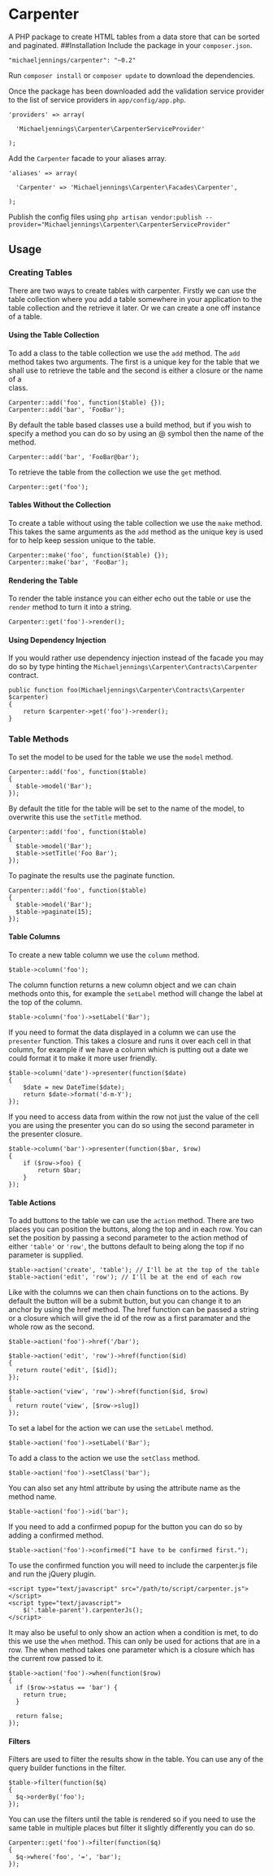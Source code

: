 # Carpenter
A PHP package to create HTML tables from a data store that can be sorted and paginated.
##Installation
Include the package in your `composer.json`.

    "michaeljennings/carpenter": "~0.2"

Run `composer install` or `composer update` to download the dependencies.

Once the package has been downloaded add the validation service provider to the list of service providers 
in `app/config/app.php`.

    'providers' => array(

      'Michaeljennings\Carpenter\CarpenterServiceProvider'
  
    );
    
Add the `Carpenter` facade to your aliases array.

    'aliases' => array(

      'Carpenter' => 'Michaeljennings\Carpenter\Facades\Carpenter',
      
    );

Publish the config files using `php artisan vendor:publish --provider="Michaeljennings\Carpenter\CarpenterServiceProvider"`

## Usage

### Creating Tables

There are two ways to create tables with carpenter. Firstly we can use the table collection where you add a table 
somewhere in your application to the table collection and the retrieve it later. Or we can create a one off instance of
a table.

#### Using the Table Collection

To add a class to the table collection we use the `add` method. The `add` method takes two arguments. The first is a 
unique key for the table that we shall use to retrieve the table and the second is either a closure or the name of a  
class.

    Carpenter::add('foo', function($table) {});
    Carpenter::add('bar', 'FooBar');    

By default the table based classes use a build method, but if you wish to specify a method you can do so by using an @ 
symbol then the name of the method.

    Carpenter::add('bar', 'FooBar@bar');
    
To retrieve the table from the collection we use the `get` method.

    Carpenter::get('foo');
    
#### Tables Without the Collection

To create a table without using the table collection we use the `make` method. This takes the same arguments as the 
`add` method as the unique key is used for to help keep session unique to the table.

    Carpenter::make('foo', function($table) {});
    Carpenter::make('bar', 'FooBar');

#### Rendering the Table

To render the table instance you can either echo out the table or use the `render` method to turn it into a string.

    Carpenter::get('foo')->render();
    
#### Using Dependency Injection

If you would rather use dependency injection instead of the facade you may do so by type hinting the 
`Michaeljennings\Carpenter\Contracts\Carpenter` contract.

    public function foo(Michaeljennings\Carpenter\Contracts\Carpenter $carpenter)
    {
        return $carpenter->get('foo')->render();
    }
    
### Table Methods

To set the model to be used for the table we use the `model` method.

    Carpenter::add('foo', function($table)
    {
      $table->model('Bar');
    });

By default the title for the table will be set to the name of the model, to overwrite this use the `setTitle` method.

    Carpenter::add('foo', function($table)
    {
      $table->model('Bar');
      $table->setTitle('Foo Bar');
    });
    
To paginate the results use the paginate function.

    Carpenter::add('foo', function($table)
    {
      $table->model('Bar');
      $table->paginate(15);
    });
    
#### Table Columns    

To create a new table column we use the `column` method.

    $table->column('foo');
    
The column function returns a new column object and we can chain methods onto this, for example the `setLabel` method 
will change the label at the top of the column.

    $table->column('foo')->setLabel('Bar');
    
If you need to format the data displayed in a column we can use the `presenter` function. This takes a closure
and runs it over each cell in that column, for example if we have a column which is putting out a date we could 
format it to make it more user friendly.

    $table->column('date')->presenter(function($date)
    {
        $date = new DateTime($date);
        return $date->format('d-m-Y');
    });
    
If you need to access data from within the row not just the value of the cell you are using the presenter you can 
do so using the second parameter in the presenter closure.

    $table->column('bar')->presenter(function($bar, $row)
    {
        if ($row->foo) {
            return $bar;
        }
    });
    
#### Table Actions

To add buttons to the table we can use the `action` method. There are two places you can position the buttons, along 
the top and in each row. You can set the position by passing a second parameter to the action method of either 
`'table'` or `'row'`, the buttons default to being along the top if no parameter is supplied.

    $table->action('create', 'table'); // I'll be at the top of the table
    $table->action('edit', 'row'); // I'll be at the end of each row

Like with the columns we can then chain functions on to the actions. By default the button will be a submit button, 
but you can change it to an anchor by using the href method. The href function can be passed a string or a closure 
which will give the id of the row as a first paramater and the whole row as the second.

    $table->action('foo')->href('/bar');
    
    $table->action('edit', 'row')->href(function($id) 
    {
      return route('edit', [$id]); 
    });
    
    $table->action('view', 'row')->href(function($id, $row) 
    {
      return route('view', [$row->slug]) 
    });

To set a label for the action we can use the `setLabel` method.

    $table->action('foo')->setLabel('Bar');
    
To add a class to the action we use the `setClass` method.

    $table->action('foo')->setClass('bar');
    
You can also set any html attribute by using the attribute name as the method name.

    $table->action('foo')->id('bar');
    
If you need to add a confirmed popup for the button you can do so by adding a confirmed method.

    $table->action('foo')->confirmed("I have to be confirmed first.");
    
To use the confirmed function you will need to include the carpenter.js file and run the jQuery plugin.
    
    <script type="text/javascript" src="/path/to/script/carpenter.js"></script>
    <script type="text/javascript">
        $('.table-parent').carpenterJs();
    </script>
    
It may also be useful to only show an action when a condition is met, to do this we use the `when` method. This can 
only be used for actions that are in a row. The when method takes one parameter which is a closure which has the 
current row passed to it.

    $table->action('foo')->when(function($row)
    {
      if ($row->status == 'bar') {
        return true;
      }
      
      return false;
    });
    
#### Filters

Filters are used to filter the results show in the table. You can use any of the query builder functions in the 
filter.

    $table->filter(function($q)
    {
      $q->orderBy('foo');
    });
    
You can use the filters until the table is rendered so if you need to use the same table in multiple places but 
filter it slightly differently you can do so.

    Carpenter::get('foo')->filter(function($q)
    {
      $q->where('foo', '=', 'bar');
    });
